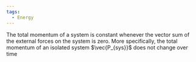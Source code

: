 ```yaml
---
tags:
  - Energy
---
```

The total momentum of a system is constant whenever the vector sum of the external forces on the system is zero. 
More specifically, the total momentum of an isolated system $\vec{P_{sys}}$ does not change over time